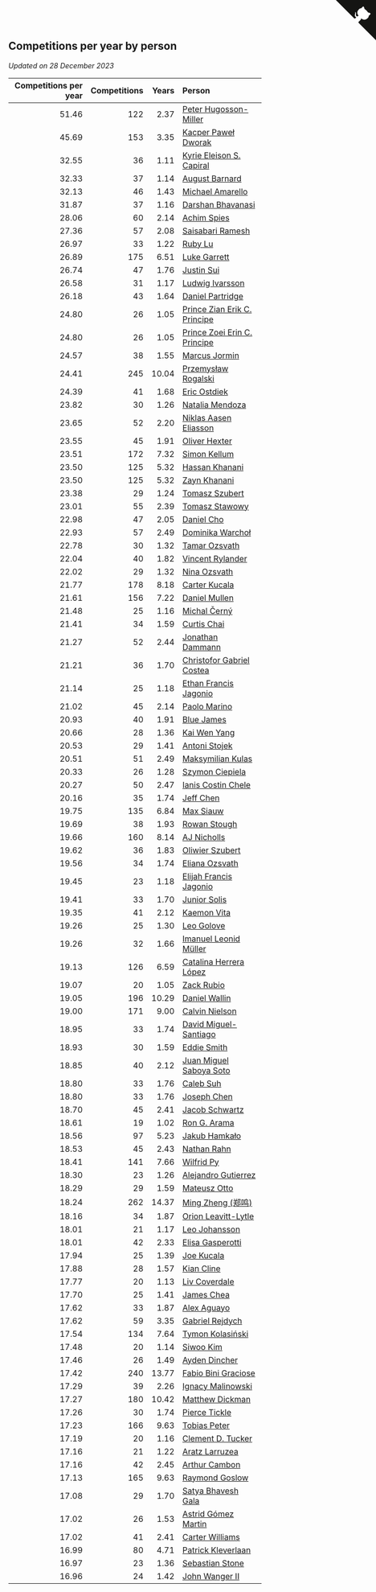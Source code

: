 ## Competitions per year by person

*Updated on 28 December 2023*

| Competitions per year | Competitions | Years | Person |
| ---: | ---: | ---: | :--- |
| 51.46 | 122 | 2.37 | [Peter Hugosson-Miller](https://www.worldcubeassociation.org/persons/2021HUGO01) |
| 45.69 | 153 | 3.35 | [Kacper Paweł Dworak](https://www.worldcubeassociation.org/persons/2020DWOR01) |
| 32.55 | 36 | 1.11 | [Kyrie Eleison S. Capiral](https://www.worldcubeassociation.org/persons/2022CAPI02) |
| 32.33 | 37 | 1.14 | [August Barnard](https://www.worldcubeassociation.org/persons/2022BARN21) |
| 32.13 | 46 | 1.43 | [Michael Amarello](https://www.worldcubeassociation.org/persons/2022AMAR09) |
| 31.87 | 37 | 1.16 | [Darshan Bhavanasi](https://www.worldcubeassociation.org/persons/2022BHAV01) |
| 28.06 | 60 | 2.14 | [Achim Spies](https://www.worldcubeassociation.org/persons/2021SPIE01) |
| 27.36 | 57 | 2.08 | [Saisabari Ramesh](https://www.worldcubeassociation.org/persons/2021RAME01) |
| 26.97 | 33 | 1.22 | [Ruby Lu](https://www.worldcubeassociation.org/persons/2022LURU01) |
| 26.89 | 175 | 6.51 | [Luke Garrett](https://www.worldcubeassociation.org/persons/2017GARR05) |
| 26.74 | 47 | 1.76 | [Justin Sui](https://www.worldcubeassociation.org/persons/2022SUIJ01) |
| 26.58 | 31 | 1.17 | [Ludwig Ivarsson](https://www.worldcubeassociation.org/persons/2022IVAR01) |
| 26.18 | 43 | 1.64 | [Daniel Partridge](https://www.worldcubeassociation.org/persons/2022PART02) |
| 24.80 | 26 | 1.05 | [Prince Zian Erik C. Principe](https://www.worldcubeassociation.org/persons/2022PRIN08) |
| 24.80 | 26 | 1.05 | [Prince Zoei Erin C. Principe](https://www.worldcubeassociation.org/persons/2022PRIN09) |
| 24.57 | 38 | 1.55 | [Marcus Jormin](https://www.worldcubeassociation.org/persons/2022JORM01) |
| 24.41 | 245 | 10.04 | [Przemysław Rogalski](https://www.worldcubeassociation.org/persons/2013ROGA02) |
| 24.39 | 41 | 1.68 | [Eric Ostdiek](https://www.worldcubeassociation.org/persons/2022OSTD01) |
| 23.82 | 30 | 1.26 | [Natalia Mendoza](https://www.worldcubeassociation.org/persons/2022MEND24) |
| 23.65 | 52 | 2.20 | [Niklas Aasen Eliasson](https://www.worldcubeassociation.org/persons/2021ELIA01) |
| 23.55 | 45 | 1.91 | [Oliver Hexter](https://www.worldcubeassociation.org/persons/2022HEXT01) |
| 23.51 | 172 | 7.32 | [Simon Kellum](https://www.worldcubeassociation.org/persons/2016KELL12) |
| 23.50 | 125 | 5.32 | [Hassan Khanani](https://www.worldcubeassociation.org/persons/2018KHAN26) |
| 23.50 | 125 | 5.32 | [Zayn Khanani](https://www.worldcubeassociation.org/persons/2018KHAN28) |
| 23.38 | 29 | 1.24 | [Tomasz Szubert](https://www.worldcubeassociation.org/persons/2022SZUB02) |
| 23.01 | 55 | 2.39 | [Tomasz Stawowy](https://www.worldcubeassociation.org/persons/2021STAW01) |
| 22.98 | 47 | 2.05 | [Daniel Cho](https://www.worldcubeassociation.org/persons/2021CHOD01) |
| 22.93 | 57 | 2.49 | [Dominika Warchoł](https://www.worldcubeassociation.org/persons/2021WARC01) |
| 22.78 | 30 | 1.32 | [Tamar Ozsvath](https://www.worldcubeassociation.org/persons/2022OZSV04) |
| 22.04 | 40 | 1.82 | [Vincent Rylander](https://www.worldcubeassociation.org/persons/2022RYLA01) |
| 22.02 | 29 | 1.32 | [Nina Ozsvath](https://www.worldcubeassociation.org/persons/2022OZSV03) |
| 21.77 | 178 | 8.18 | [Carter Kucala](https://www.worldcubeassociation.org/persons/2015KUCA01) |
| 21.61 | 156 | 7.22 | [Daniel Mullen](https://www.worldcubeassociation.org/persons/2016MULL04) |
| 21.48 | 25 | 1.16 | [Michal Černý](https://www.worldcubeassociation.org/persons/2022CERN03) |
| 21.41 | 34 | 1.59 | [Curtis Chai](https://www.worldcubeassociation.org/persons/2022CHAI02) |
| 21.27 | 52 | 2.44 | [Jonathan Dammann](https://www.worldcubeassociation.org/persons/2021DAMM01) |
| 21.21 | 36 | 1.70 | [Christofor Gabriel Costea](https://www.worldcubeassociation.org/persons/2022COST03) |
| 21.14 | 25 | 1.18 | [Ethan Francis Jagonio](https://www.worldcubeassociation.org/persons/2022JAGO03) |
| 21.02 | 45 | 2.14 | [Paolo Marino](https://www.worldcubeassociation.org/persons/2021MARI04) |
| 20.93 | 40 | 1.91 | [Blue James](https://www.worldcubeassociation.org/persons/2022JAME01) |
| 20.66 | 28 | 1.36 | [Kai Wen Yang](https://www.worldcubeassociation.org/persons/2022YANG19) |
| 20.53 | 29 | 1.41 | [Antoni Stojek](https://www.worldcubeassociation.org/persons/2022STOJ03) |
| 20.51 | 51 | 2.49 | [Maksymilian Kulas](https://www.worldcubeassociation.org/persons/2021KULA02) |
| 20.33 | 26 | 1.28 | [Szymon Ciepiela](https://www.worldcubeassociation.org/persons/2022CIEP01) |
| 20.27 | 50 | 2.47 | [Ianis Costin Chele](https://www.worldcubeassociation.org/persons/2021CHEL01) |
| 20.16 | 35 | 1.74 | [Jeff Chen](https://www.worldcubeassociation.org/persons/2022CHEN19) |
| 19.75 | 135 | 6.84 | [Max Siauw](https://www.worldcubeassociation.org/persons/2017SIAU02) |
| 19.69 | 38 | 1.93 | [Rowan Stough](https://www.worldcubeassociation.org/persons/2022STOU01) |
| 19.66 | 160 | 8.14 | [AJ Nicholls](https://www.worldcubeassociation.org/persons/2015NICH04) |
| 19.62 | 36 | 1.83 | [Oliwier Szubert](https://www.worldcubeassociation.org/persons/2022SZUB01) |
| 19.56 | 34 | 1.74 | [Eliana Ozsvath](https://www.worldcubeassociation.org/persons/2022OZSV01) |
| 19.45 | 23 | 1.18 | [Elijah Francis Jagonio](https://www.worldcubeassociation.org/persons/2022JAGO02) |
| 19.41 | 33 | 1.70 | [Junior Solis](https://www.worldcubeassociation.org/persons/2022SOLI03) |
| 19.35 | 41 | 2.12 | [Kaemon Vita](https://www.worldcubeassociation.org/persons/2021VITA01) |
| 19.26 | 25 | 1.30 | [Leo Golove](https://www.worldcubeassociation.org/persons/2022GOLO02) |
| 19.26 | 32 | 1.66 | [Imanuel Leonid Müller](https://www.worldcubeassociation.org/persons/2022MULL02) |
| 19.13 | 126 | 6.59 | [Catalina Herrera López](https://www.worldcubeassociation.org/persons/2017LOPE31) |
| 19.07 | 20 | 1.05 | [Zack Rubio](https://www.worldcubeassociation.org/persons/2022RUBI10) |
| 19.05 | 196 | 10.29 | [Daniel Wallin](https://www.worldcubeassociation.org/persons/2013WALL03) |
| 19.00 | 171 | 9.00 | [Calvin Nielson](https://www.worldcubeassociation.org/persons/2014NIEL03) |
| 18.95 | 33 | 1.74 | [David Miguel-Santiago](https://www.worldcubeassociation.org/persons/2022MIGU02) |
| 18.93 | 30 | 1.59 | [Eddie Smith](https://www.worldcubeassociation.org/persons/2022SMIT20) |
| 18.85 | 40 | 2.12 | [Juan Miguel Saboya Soto](https://www.worldcubeassociation.org/persons/2021SOTO01) |
| 18.80 | 33 | 1.76 | [Caleb Suh](https://www.worldcubeassociation.org/persons/2022SUHC01) |
| 18.80 | 33 | 1.76 | [Joseph Chen](https://www.worldcubeassociation.org/persons/2022CHEN16) |
| 18.70 | 45 | 2.41 | [Jacob Schwartz](https://www.worldcubeassociation.org/persons/2021SCHW01) |
| 18.61 | 19 | 1.02 | [Ron G. Arama](https://www.worldcubeassociation.org/persons/2022ARAM01) |
| 18.56 | 97 | 5.23 | [Jakub Hamkało](https://www.worldcubeassociation.org/persons/2018HAMK01) |
| 18.53 | 45 | 2.43 | [Nathan Rahn](https://www.worldcubeassociation.org/persons/2021RAHN01) |
| 18.41 | 141 | 7.66 | [Wilfrid Py](https://www.worldcubeassociation.org/persons/2016PYWI01) |
| 18.30 | 23 | 1.26 | [Alejandro Gutierrez](https://www.worldcubeassociation.org/persons/2022GUTI09) |
| 18.29 | 29 | 1.59 | [Mateusz Otto](https://www.worldcubeassociation.org/persons/2022OTTO01) |
| 18.24 | 262 | 14.37 | [Ming Zheng (郑鸣)](https://www.worldcubeassociation.org/persons/2009ZHEN11) |
| 18.16 | 34 | 1.87 | [Orion Leavitt-Lytle](https://www.worldcubeassociation.org/persons/2022LEAV01) |
| 18.01 | 21 | 1.17 | [Leo Johansson](https://www.worldcubeassociation.org/persons/2022JOHA08) |
| 18.01 | 42 | 2.33 | [Elisa Gasperotti](https://www.worldcubeassociation.org/persons/2021GASP01) |
| 17.94 | 25 | 1.39 | [Joe Kucala](https://www.worldcubeassociation.org/persons/2022KUCA01) |
| 17.88 | 28 | 1.57 | [Kian Cline](https://www.worldcubeassociation.org/persons/2022CLIN01) |
| 17.77 | 20 | 1.13 | [Liv Coverdale](https://www.worldcubeassociation.org/persons/2022COVE02) |
| 17.70 | 25 | 1.41 | [James Chea](https://www.worldcubeassociation.org/persons/2022CHEA05) |
| 17.62 | 33 | 1.87 | [Alex Aguayo](https://www.worldcubeassociation.org/persons/2022AGUA01) |
| 17.62 | 59 | 3.35 | [Gabriel Rejdych](https://www.worldcubeassociation.org/persons/2020REJD01) |
| 17.54 | 134 | 7.64 | [Tymon Kolasiński](https://www.worldcubeassociation.org/persons/2016KOLA02) |
| 17.48 | 20 | 1.14 | [Siwoo Kim](https://www.worldcubeassociation.org/persons/2022KIMS12) |
| 17.46 | 26 | 1.49 | [Ayden Dincher](https://www.worldcubeassociation.org/persons/2022DINC01) |
| 17.42 | 240 | 13.77 | [Fabio Bini Graciose](https://www.worldcubeassociation.org/persons/2010GRAC02) |
| 17.29 | 39 | 2.26 | [Ignacy Malinowski](https://www.worldcubeassociation.org/persons/2021MALI02) |
| 17.27 | 180 | 10.42 | [Matthew Dickman](https://www.worldcubeassociation.org/persons/2013DICK01) |
| 17.26 | 30 | 1.74 | [Pierce Tickle](https://www.worldcubeassociation.org/persons/2022TICK01) |
| 17.23 | 166 | 9.63 | [Tobias Peter](https://www.worldcubeassociation.org/persons/2014PETE03) |
| 17.19 | 20 | 1.16 | [Clement D. Tucker](https://www.worldcubeassociation.org/persons/2022TUCK09) |
| 17.16 | 21 | 1.22 | [Aratz Larruzea](https://www.worldcubeassociation.org/persons/2022LARR02) |
| 17.16 | 42 | 2.45 | [Arthur Cambon](https://www.worldcubeassociation.org/persons/2021CAMB01) |
| 17.13 | 165 | 9.63 | [Raymond Goslow](https://www.worldcubeassociation.org/persons/2014GOSL01) |
| 17.08 | 29 | 1.70 | [Satya Bhavesh Gala](https://www.worldcubeassociation.org/persons/2022GALA03) |
| 17.02 | 26 | 1.53 | [Astrid Gómez Martin](https://www.worldcubeassociation.org/persons/2022MART26) |
| 17.02 | 41 | 2.41 | [Carter Williams](https://www.worldcubeassociation.org/persons/2021WILL06) |
| 16.99 | 80 | 4.71 | [Patrick Kleverlaan](https://www.worldcubeassociation.org/persons/2019KLEV01) |
| 16.97 | 23 | 1.36 | [Sebastian Stone](https://www.worldcubeassociation.org/persons/2022STON09) |
| 16.96 | 24 | 1.42 | [John Wanger II](https://www.worldcubeassociation.org/persons/2022WANG39) |


<a href="https://github.com/jonatanklosko/wca_statistics" class="github-corner" aria-label="View source on Github"><svg width="80" height="80" viewBox="0 0 250 250" style="fill:#151513; color:#fff; position: absolute; top: 0; border: 0; right: 0;" aria-hidden="true"><path d="M0,0 L115,115 L130,115 L142,142 L250,250 L250,0 Z"></path><path d="M128.3,109.0 C113.8,99.7 119.0,89.6 119.0,89.6 C122.0,82.7 120.5,78.6 120.5,78.6 C119.2,72.0 123.4,76.3 123.4,76.3 C127.3,80.9 125.5,87.3 125.5,87.3 C122.9,97.6 130.6,101.9 134.4,103.2" fill="currentColor" style="transform-origin: 130px 106px;" class="octo-arm"></path><path d="M115.0,115.0 C114.9,115.1 118.7,116.5 119.8,115.4 L133.7,101.6 C136.9,99.2 139.9,98.4 142.2,98.6 C133.8,88.0 127.5,74.4 143.8,58.0 C148.5,53.4 154.0,51.2 159.7,51.0 C160.3,49.4 163.2,43.6 171.4,40.1 C171.4,40.1 176.1,42.5 178.8,56.2 C183.1,58.6 187.2,61.8 190.9,65.4 C194.5,69.0 197.7,73.2 200.1,77.6 C213.8,80.2 216.3,84.9 216.3,84.9 C212.7,93.1 206.9,96.0 205.4,96.6 C205.1,102.4 203.0,107.8 198.3,112.5 C181.9,128.9 168.3,122.5 157.7,114.1 C157.9,116.9 156.7,120.9 152.7,124.9 L141.0,136.5 C139.8,137.7 141.6,141.9 141.8,141.8 Z" fill="currentColor" class="octo-body"></path></svg></a><style>.github-corner:hover .octo-arm{animation:octocat-wave 560ms ease-in-out}@keyframes octocat-wave{0%,100%{transform:rotate(0)}20%,60%{transform:rotate(-25deg)}40%,80%{transform:rotate(10deg)}}@media (max-width:500px){.github-corner:hover .octo-arm{animation:none}.github-corner .octo-arm{animation:octocat-wave 560ms ease-in-out}}</style>
